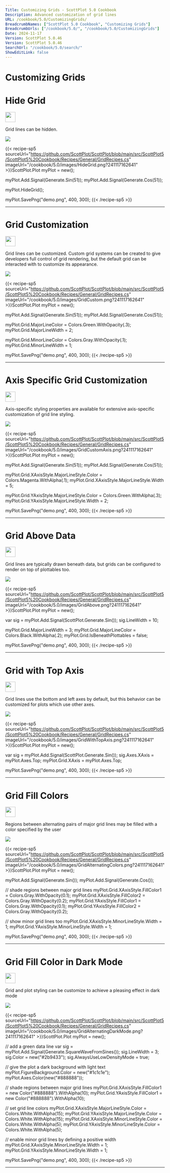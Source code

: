 ```yaml
---
Title: Customizing Grids - ScottPlot 5.0 Cookbook
Description: Advanced customization of grid lines
URL: /cookbook/5.0/CustomizingGrids/
BreadcrumbNames: ["ScottPlot 5.0 Cookbook", "Customizing Grids"]
BreadcrumbUrls: ["/cookbook/5.0/", "/cookbook/5.0/CustomizingGrids"]
Date: 2024-11-17
Version: ScottPlot 5.0.46
Version: ScottPlot 5.0.46
SearchUrl: "/cookbook/5.0/search/"
ShowEditLink: false
---
```


<h1>Customizing Grids</h1>


<div class='d-flex align-items-center mt-5'>
<h1 class='me-2 text-dark my-0 border-0'>Hide Grid</h1>
<a href='/cookbook/5.0/CustomizingGrids/HideGrid' target='_blank'>
<img src='/images/icons/new-window.svg' style='height: 2rem;' class='new-window-icon'>
</a>
</div>

Grid lines can be hidden.

[![](/cookbook/5.0/images/HideGrid.png?241117162641)](/cookbook/5.0/images/HideGrid.png?241117162641)

{{< recipe-sp5 sourceUrl="https://github.com/ScottPlot/ScottPlot/blob/main/src/ScottPlot5/ScottPlot5%20Cookbook/Recipes/General/GridRecipes.cs" imageUrl="/cookbook/5.0/images/HideGrid.png?241117162641" >}}ScottPlot.Plot myPlot = new();

myPlot.Add.Signal(Generate.Sin(51));
myPlot.Add.Signal(Generate.Cos(51));

myPlot.HideGrid();

myPlot.SavePng("demo.png", 400, 300);
{{< /recipe-sp5 >}}

<hr class='my-5 invisible'>



<div class='d-flex align-items-center mt-5'>
<h1 class='me-2 text-dark my-0 border-0'>Grid Customization</h1>
<a href='/cookbook/5.0/CustomizingGrids/GridCustom' target='_blank'>
<img src='/images/icons/new-window.svg' style='height: 2rem;' class='new-window-icon'>
</a>
</div>

Grid lines can be customized. Custom grid systems can be created to give developers full control of grid rendering, but the default grid can be interacted with to customize its appearance.

[![](/cookbook/5.0/images/GridCustom.png?241117162641)](/cookbook/5.0/images/GridCustom.png?241117162641)

{{< recipe-sp5 sourceUrl="https://github.com/ScottPlot/ScottPlot/blob/main/src/ScottPlot5/ScottPlot5%20Cookbook/Recipes/General/GridRecipes.cs" imageUrl="/cookbook/5.0/images/GridCustom.png?241117162641" >}}ScottPlot.Plot myPlot = new();

myPlot.Add.Signal(Generate.Sin(51));
myPlot.Add.Signal(Generate.Cos(51));

myPlot.Grid.MajorLineColor = Colors.Green.WithOpacity(.3);
myPlot.Grid.MajorLineWidth = 2;

myPlot.Grid.MinorLineColor = Colors.Gray.WithOpacity(.1);
myPlot.Grid.MinorLineWidth = 1;

myPlot.SavePng("demo.png", 400, 300);
{{< /recipe-sp5 >}}

<hr class='my-5 invisible'>



<div class='d-flex align-items-center mt-5'>
<h1 class='me-2 text-dark my-0 border-0'>Axis Specific Grid Customization</h1>
<a href='/cookbook/5.0/CustomizingGrids/GridCustomAxis' target='_blank'>
<img src='/images/icons/new-window.svg' style='height: 2rem;' class='new-window-icon'>
</a>
</div>

Axis-specific styling properties are available for extensive axis-specific customization of grid line styling.

[![](/cookbook/5.0/images/GridCustomAxis.png?241117162641)](/cookbook/5.0/images/GridCustomAxis.png?241117162641)

{{< recipe-sp5 sourceUrl="https://github.com/ScottPlot/ScottPlot/blob/main/src/ScottPlot5/ScottPlot5%20Cookbook/Recipes/General/GridRecipes.cs" imageUrl="/cookbook/5.0/images/GridCustomAxis.png?241117162641" >}}ScottPlot.Plot myPlot = new();

myPlot.Add.Signal(Generate.Sin(51));
myPlot.Add.Signal(Generate.Cos(51));

myPlot.Grid.XAxisStyle.MajorLineStyle.Color = Colors.Magenta.WithAlpha(.1);
myPlot.Grid.XAxisStyle.MajorLineStyle.Width = 5;

myPlot.Grid.YAxisStyle.MajorLineStyle.Color = Colors.Green.WithAlpha(.3);
myPlot.Grid.YAxisStyle.MajorLineStyle.Width = 2;

myPlot.SavePng("demo.png", 400, 300);
{{< /recipe-sp5 >}}

<hr class='my-5 invisible'>



<div class='d-flex align-items-center mt-5'>
<h1 class='me-2 text-dark my-0 border-0'>Grid Above Data</h1>
<a href='/cookbook/5.0/CustomizingGrids/GridAbove' target='_blank'>
<img src='/images/icons/new-window.svg' style='height: 2rem;' class='new-window-icon'>
</a>
</div>

Grid lines are typically drawn beneath data, but grids can be configured to render on top of plottables too.

[![](/cookbook/5.0/images/GridAbove.png?241117162641)](/cookbook/5.0/images/GridAbove.png?241117162641)

{{< recipe-sp5 sourceUrl="https://github.com/ScottPlot/ScottPlot/blob/main/src/ScottPlot5/ScottPlot5%20Cookbook/Recipes/General/GridRecipes.cs" imageUrl="/cookbook/5.0/images/GridAbove.png?241117162641" >}}ScottPlot.Plot myPlot = new();

var sig = myPlot.Add.Signal(ScottPlot.Generate.Sin());
sig.LineWidth = 10;

myPlot.Grid.MajorLineWidth = 3;
myPlot.Grid.MajorLineColor = Colors.Black.WithAlpha(.2);
myPlot.Grid.IsBeneathPlottables = false;

myPlot.SavePng("demo.png", 400, 300);
{{< /recipe-sp5 >}}

<hr class='my-5 invisible'>



<div class='d-flex align-items-center mt-5'>
<h1 class='me-2 text-dark my-0 border-0'>Grid with Top Axis</h1>
<a href='/cookbook/5.0/CustomizingGrids/GridWithTopAxis' target='_blank'>
<img src='/images/icons/new-window.svg' style='height: 2rem;' class='new-window-icon'>
</a>
</div>

Grid lines use the bottom and left axes by default, but this behavior can be customized for plots which use other axes.

[![](/cookbook/5.0/images/GridWithTopAxis.png?241117162641)](/cookbook/5.0/images/GridWithTopAxis.png?241117162641)

{{< recipe-sp5 sourceUrl="https://github.com/ScottPlot/ScottPlot/blob/main/src/ScottPlot5/ScottPlot5%20Cookbook/Recipes/General/GridRecipes.cs" imageUrl="/cookbook/5.0/images/GridWithTopAxis.png?241117162641" >}}ScottPlot.Plot myPlot = new();

var sig = myPlot.Add.Signal(ScottPlot.Generate.Sin());
sig.Axes.XAxis = myPlot.Axes.Top;
myPlot.Grid.XAxis = myPlot.Axes.Top;

myPlot.SavePng("demo.png", 400, 300);
{{< /recipe-sp5 >}}

<hr class='my-5 invisible'>



<div class='d-flex align-items-center mt-5'>
<h1 class='me-2 text-dark my-0 border-0'>Grid Fill Colors</h1>
<a href='/cookbook/5.0/CustomizingGrids/GridAlternatingColors' target='_blank'>
<img src='/images/icons/new-window.svg' style='height: 2rem;' class='new-window-icon'>
</a>
</div>

Regions between alternating pairs of major grid lines may be filled with a color specified by the user

[![](/cookbook/5.0/images/GridAlternatingColors.png?241117162641)](/cookbook/5.0/images/GridAlternatingColors.png?241117162641)

{{< recipe-sp5 sourceUrl="https://github.com/ScottPlot/ScottPlot/blob/main/src/ScottPlot5/ScottPlot5%20Cookbook/Recipes/General/GridRecipes.cs" imageUrl="/cookbook/5.0/images/GridAlternatingColors.png?241117162641" >}}ScottPlot.Plot myPlot = new();

myPlot.Add.Signal(Generate.Sin());
myPlot.Add.Signal(Generate.Cos());

// shade regions between major grid lines
myPlot.Grid.XAxisStyle.FillColor1 = Colors.Gray.WithOpacity(0.1);
myPlot.Grid.XAxisStyle.FillColor2 = Colors.Gray.WithOpacity(0.2);
myPlot.Grid.YAxisStyle.FillColor1 = Colors.Gray.WithOpacity(0.1);
myPlot.Grid.YAxisStyle.FillColor2 = Colors.Gray.WithOpacity(0.2);

// show minor grid lines too
myPlot.Grid.XAxisStyle.MinorLineStyle.Width = 1;
myPlot.Grid.YAxisStyle.MinorLineStyle.Width = 1;

myPlot.SavePng("demo.png", 400, 300);
{{< /recipe-sp5 >}}

<hr class='my-5 invisible'>



<div class='d-flex align-items-center mt-5'>
<h1 class='me-2 text-dark my-0 border-0'>Grid Fill Color in Dark Mode</h1>
<a href='/cookbook/5.0/CustomizingGrids/GridAlternatingDarkMode' target='_blank'>
<img src='/images/icons/new-window.svg' style='height: 2rem;' class='new-window-icon'>
</a>
</div>

Grid and plot styling can be customize to achieve a pleasing effect in dark mode

[![](/cookbook/5.0/images/GridAlternatingDarkMode.png?241117162641)](/cookbook/5.0/images/GridAlternatingDarkMode.png?241117162641)

{{< recipe-sp5 sourceUrl="https://github.com/ScottPlot/ScottPlot/blob/main/src/ScottPlot5/ScottPlot5%20Cookbook/Recipes/General/GridRecipes.cs" imageUrl="/cookbook/5.0/images/GridAlternatingDarkMode.png?241117162641" >}}ScottPlot.Plot myPlot = new();

// add a green data line
var sig = myPlot.Add.Signal(Generate.SquareWaveFromSines());
sig.LineWidth = 3;
sig.Color = new("#2b9433");
sig.AlwaysUseLowDensityMode = true;

// give the plot a dark background with light text
myPlot.FigureBackground.Color = new("#1c1c1e");
myPlot.Axes.Color(new("#888888"));

// shade regions between major grid lines
myPlot.Grid.XAxisStyle.FillColor1 = new Color("#888888").WithAlpha(10);
myPlot.Grid.YAxisStyle.FillColor1 = new Color("#888888").WithAlpha(10);

// set grid line colors
myPlot.Grid.XAxisStyle.MajorLineStyle.Color = Colors.White.WithAlpha(15);
myPlot.Grid.YAxisStyle.MajorLineStyle.Color = Colors.White.WithAlpha(15);
myPlot.Grid.XAxisStyle.MinorLineStyle.Color = Colors.White.WithAlpha(5);
myPlot.Grid.YAxisStyle.MinorLineStyle.Color = Colors.White.WithAlpha(5);

// enable minor grid lines by defining a positive width
myPlot.Grid.XAxisStyle.MinorLineStyle.Width = 1;
myPlot.Grid.YAxisStyle.MinorLineStyle.Width = 1;

myPlot.SavePng("demo.png", 400, 300);
{{< /recipe-sp5 >}}

<hr class='my-5 invisible'>


